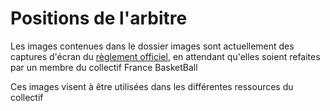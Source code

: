 # Positions de l'arbitre

Les images contenues dans le dossier images sont actuellement des captures d'écran du [règlement officiel](https://www.ffbb.com/sites/default/files/otm_regelement_jeu/9a._signaux_officiels_des_arbitres_2020_-_bvr_.pdf), en attendant qu'elles soient refaites par un membre du collectif France BasketBall

Ces images visent à être utilisées dans les différentes ressources du collectif
